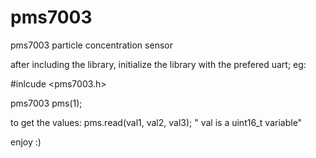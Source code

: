 # pms7003
pms7003 particle concentration sensor


after including the library, initialize the library with the prefered uart;
eg:

#inlcude <pms7003.h>

pms7003 pms(1);


to get the values:   pms.read(val1, val2, val3); " val is a uint16_t variable"

enjoy :)

